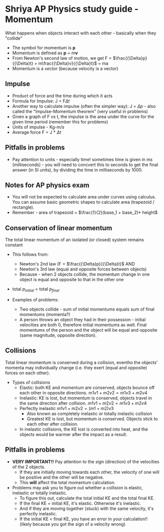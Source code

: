# Shriya AP Physics study guide - Momentum

What happens when objects interact with each other - basically when they "collide"

* The symbol for momentum is **p**
* Momentum is defined as **p** = *m***v**
* From Newton's second law of motion, we get F = $\frac{{\Delta}p}{{\Delta}t} = m\frac{{\Delta}v}{{\Delta}t}$ = ma
* Momentum is a *vector* (because velocity is a vector)

## Impulse

* Product of force and the time during which it acts
* Formula for Impulse: J = F${\Delta}t$
* Another way to calculate impulse (often the simpler way): J = ${\Delta}p$ - also called the "Impulse-Momentum theorem" (very useful in problems)
* Given a graph of F vs t, the impulse is the area under the curve for the given time period (remember this for problems)
* Units of impulse - Kg-m/s
* Average force F = J * ${\Delta}t$

## Pitfalls in problems

* Pay attention to units - especially time! sometimes time is given in ms (milliseconds) - you will need to concvert this to seconds to get the final answer (in SI units), by dividing the time in milliseconds by 1000.

## Notes for AP physics exam

* You will not be expected to calculate area under curves using calculus. You can assume basic geometric shapes to calculate area (trapezoid / rectangle).
* Remember - area of trapezoid = $\frac{1}{2}(base_1 + base_2)* height$

## Conservation of linear momentum

The total linear momentum of an isolated (or closed) system remains constant

* This follows from:
  * Newton's 2nd law (F = $\frac{{\Delta}p}{{\Delta}t}$ AND
  * Newton's 3rd law (equal and opposite forces between objects)
  * Because - when 2 objects collide, the momentum change in one object is equal and opposite to that in the other one

* total $p_{initial}$ = total $p_{final}$
* Examples of problems:
  * Two objects collide - sum of initial momentums equals sum of final momentums (momenta?)
  * A person throws an object they had in their possession - initial velocities are both 0, therefore initial momentums as well. Final momentums of the person and the object will be equal and opposite (same magnitude, opposite direction).

## Collisions

Total linear momentum is conserved during a collision, eventho the objects' momenta may individually change (i.e. they exert (equal and opposite) forces on each other).

* Types of collisions
  * Elastic: both KE and momentum are conserved, objects bounce off each other in opposite directions. $m1v1 + m2v2 = m1v3 + m2v4$
  * Inelastic: KE is lost, but momentum is conserved, objects travel in the same direction after collision. $m1v1 + m2v2 = m1v3 + m2v4$
  * Perfectly inelastic $m1v1 + m2v2 = (m1 + m2)v3$
    * Also known as completely inelastic or totally inelastic collision
    * Greatest KE is lost, but momentum is conserved. Objects stick to each other after collision.
  * In inelastic collisions, the KE lost is converted into heat, and the objects would be warmer after the impact as a result.

## Pitfalls in problems

* **VERY IMPORTANT!!** Pay attention to the *sign* (direction) of the velocities of the 2 objects.
  * If they are initially moving towards each other, the velocity of one will be positive and the other will be negative.
  * This **will** affect the total momentum calculation.
* Problems may ask you to figure out whether a collision is elastic, inelastic or totally inelastic.
  * To figure this out, calculate the total initial KE and the total final KE.
  * If the final KE = initial KE, it's elastic. Otherwise it's inelastic.
  * And if they are moving together (stuck) with the same velocity, it's perfectly inelastic.
  * If the initial KE < final KE, you have an error in your calculation!! (likely because you got the sign of a velocity wrong)  
